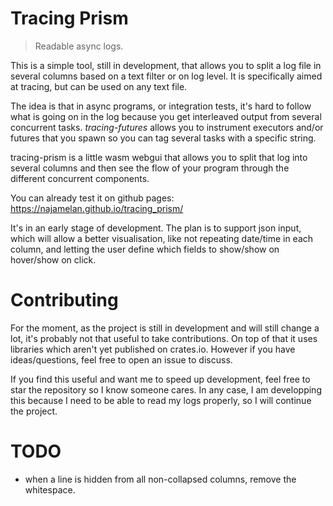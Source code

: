 # Tracing Prism

> Readable async logs.

This is a simple tool, still in development, that allows you to split a log file in several columns based on a text filter or on log level. It is specifically aimed at tracing, but can be used on any text file.

The idea is that in async programs, or integration tests, it's hard to follow what is going on in the log because you get interleaved output from several concurrent tasks. _tracing-futures_ allows you to instrument executors and/or futures that you spawn so you can tag several tasks with a specific string.

tracing-prism is a little wasm webgui that allows you to split that log into several columns and then see the flow of your program through the different concurrent components.

You can already test it on github pages: https://najamelan.github.io/tracing_prism/

It's in an early stage of development. The plan is to support json input, which will allow a better visualisation, like not repeating date/time in each column, and letting the user define which fields to show/show on hover/show on click.


# Contributing

For the moment, as the project is still in development and will still change a lot, it's probably not that useful to take contributions. On top of that it uses libraries which aren't yet published on crates.io. However if you have ideas/questions, feel free to open an issue to discuss.

If you find this useful and want me to speed up development, feel free to star the repository so I know someone cares. In any case, I am developping this because I need to be able to read my logs properly, so I will continue the project.

# TODO
- when a line is hidden from all non-collapsed columns, remove the whitespace.
